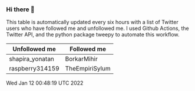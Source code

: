 ### Hi there 👋

This table is automatically updated every six hours with a list of Twitter users who have followed me and unfollowed me. I used Github Actions, the Twitter API, and the python package tweepy to automate this workflow.

| Unfollowed me |  Followed me |
| --- | --- |
|shapira_yonatan|BorkarMihir|
|raspberry314159|TheEmpiriSylum|
Wed Jan 12 00:48:19 UTC 2022
